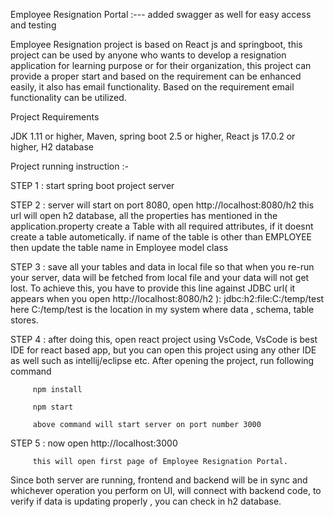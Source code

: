 Employee Resignation Portal :--- added swagger as well for easy access and testing

Employee Resignation project is based on React js and springboot, this project can be used by anyone who wants to develop a resignation application for learning purpose 
or for their organization, this project can provide a proper start and based on the requirement can be enhanced easily, it also has email functionality.
Based on the requirement email functionality can be utilized.


Project Requirements

JDK 1.11 or higher, Maven, spring boot 2.5 or higher, React js 17.0.2 or higher, H2 database

Project running instruction :- 

STEP 1 : start spring boot project server

STEP 2 : server will start on port 8080, open http://localhost:8080/h2
         this url will open h2 database, all the properties has mentioned in the application.property
         create a Table with all required attributes, if it doesnt create a table autometically.
         if name of the table is other than EMPLOYEE then update the table name in Employee model class
         
STEP 3 : save all your tables and data in local file so that when you re-run your server, data will be fetched from local file and your data will not get lost.
         To achieve this, you have to provide this line against JDBC url( it appears when you open http://localhost:8080/h2 ): jdbc:h2:file:C:/temp/test
         here C:/temp/test is the location in my system where data , schema, table stores.
         
STEP 4 : after doing this, open react project using VsCode, VsCode is best IDE for react based app, but you can open this project using any other IDE as well such as 
         intellij/eclipse etc.
         After opening the project, run following command
         
         npm install
         
         npm start
         
         above command will start server on port number 3000

STEP 5 : now open http://localhost:3000

         this will open first page of Employee Resignation Portal.
         
Since both server are running, frontend and backend will be in sync and whichever operation you perform on UI, will connect with backend code, to verify if data is updating 
properly , you can check in h2 database.


